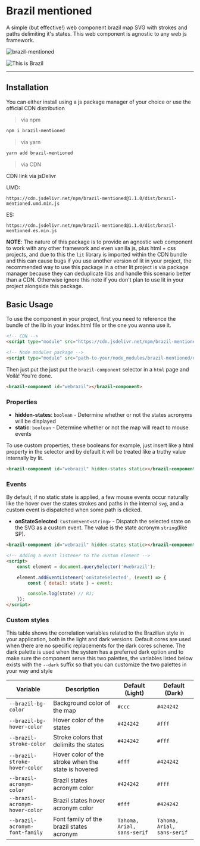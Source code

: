 # Brazil mentioned

A simple (but effective!) web component brazil map SVG with strokes and paths delimiting it's states. This web component is agnostic to any web js framework.

![brazil-mentioned](https://i.imgur.com/qRZB3WS.gif)

![This is Brazil](https://i.pinimg.com/originals/a3/2c/1c/a32c1cc8d2b448fb64c1a1fec01e570f.jpg)

---

## Installation

You can either install using a js package manager of your choice or use the official CDN distribution

> via npm

```sh
npm i brazil-mentioned
```

> via yarn

```sh
yarn add brazil-mentioned
```

> via CDN

CDN link via jsDelivr

UMD:

```link
https://cdn.jsdelivr.net/npm/brazil-mentioned@1.1.0/dist/brazil-mentioned.umd.min.js
```

ES:

```link
https://cdn.jsdelivr.net/npm/brazil-mentioned@1.1.0/dist/brazil-mentioned.es.min.js
```

**NOTE**: The nature of this package is to provide an agnostic web component to work with any other framework and even vanilla js, plus html + css projects, and due to this the `lit` library is imported within the CDN bundle and this can cause bugs if you use another version of lit in your project, the recommended way to use this package in a other lit project is via package manager because they can deduplicate libs and handle this scenario better than a CDN. Otherwise ignore this note if you don't plan to use lit in your project alongside this package.

## Basic Usage

To use the component in your project, first you need to reference the bundle of the lib in your index.html file or the one you wanna use it.

```html
<!-- CDN -->
<script type="module" src="https://cdn.jsdelivr.net/npm/brazil-mentioned@1.1.0/dist/brazil-mentioned.umd.min.js"></script>

<!-- Node modules package -->
<script type="module" src="path-to-your/node_modules/brazil-mentioned/dist/brazil-mentioned.umd.min.js"></script>
```

Then just put the just put the `brazil-component` selector in a `html` page and Voilà! You're done.

```html
<brazil-component id="webrazil"></brazil-component>
```

### Properties

- **hidden-states**: `boolean` - Determine whether or not the states acronyms will be displayed
- **static**: `boolean` - Determine whether or not the map will react to mouse events

To use custom properties, these booleans for example, just insert like a html property in the selector and by default it will be treated like a truthy value internally by lit.

```html
<brazil-component id="webrazil" hidden-states static></brazil-component>
```

### Events

By default, if no static state is applied, a few mouse events occur naturally like the hover over the states strokes and paths in the internal `svg`, and a custom event is dispatched when some path is clicked.

- **onStateSelected**: `CustomEvent<string>` - Dispatch the selected state on the SVG as a custom event. The value is the state acronym `string`(like SP).

```html
<brazil-component id="webrazil" hidden-states static></brazil-component>

<!-- Adding a event listener to the custom element -->
<script>
    const element = document.querySelector('#webrazil');

    element.addEventListener('onStateSelected', (event) => {
        const { detail: state } = event;

        console.log(state) // RJ;
    });
</script>
```

### Custom styles

This table shows the correlation variables related to the Brazilian style in your application, both in the light and dark versions. Default cores are used when there are no specific replacements for the dark cores scheme. The dark palette is used when the system has a preferred dark option and to make sure the component serve this two palettes, the variables listed below exists with the `--dark` suffix so that you can customize the two palettes in your way and style

| Variable                         | Description                            | Default (Light) | Default (Dark) |
|----------------------------------|--------------------------------------|----------------|---------------|
| `--brazil-bg-color`              | Background color of the map               | `#ccc`         | `#424242`     |
| `--brazil-bg-hover-color`        | Hover color of the states | `#424242` | `#fff`        |
| `--brazil-stroke-color`          | Stroke colors that delimits the states            | `#424242`      | `#fff`        |
| `--brazil-stroke-hover-color`    | Hover color of the stroke when the state is hovered | `#fff`   | `#424242`     |
| `--brazil-acronym-color`         | Brazil states acronym color              | `#424242`      | `#fff`        |
| `--brazil-acronym-hover-color`   | Brazil states hover acronym color  | `#fff`        | `#424242`     |
| `--brazil-acronym-font-family`   | Font family of the brazil states acronym  | `Tahoma, Arial, sans-serif` | `Tahoma, Arial, sans-serif` |
